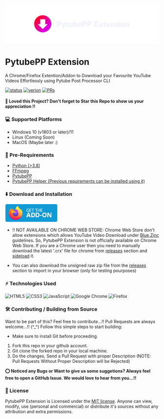 ![PytubePPExtension](./assets/images/pytubepp-extension.png)

# PytubePP Extension

A Chrome/Firefox Extention/Addon to Download your Favourite YouTube Videos Effortlessly using Pytube Post Processor CLI

[![status](https://img.shields.io/badge/status-active-brightgreen.svg?style=flat)](https://github.com/neosubhamoy/pytubepp-extension)
[![verion](https://img.shields.io/badge/version-v0.1.0_beta-yellow.svg?style=flat)](https://github.com/neosubhamoy/pytubepp-extension)
[![PRs](https://img.shields.io/badge/PRs-welcome-blue.svg?style=flat)](https://github.com/neosubhamoy/pytubepp-extension)

#### **🌟 Loved this Project? Don't forget to Star this Repo to show us your appreciation !!**

### 💻 Supported Platforms

- Windows 10 (v1803 or later)/11
- Linux (Coming Soon)
- MacOS (Maybe later :)

### 📎 Pre-Requirements

- [Python (>3.8)](https://www.python.org/downloads/)
- [FFmpeg](https://www.ffmpeg.org)
- [PytubePP](https://github.com/neosubhamoy/pytubepp)
- [PytubePP Helper (Previous requirements can be installed using it)](https://github.com/neosubhamoy/pytubepp-helper)

### ⬇️ Download and Installation

[![MozillaAddon](./assets/images/mozilla-addon.png)](https://addons.mozilla.org/en-US/firefox/addon/pytubepp-addon/)

* !! NOT AVAILABLE ON CHROME WEB STORE: Chrome Web Store don't allow extensions which allows YouTube Video Download under [Blue Zinc](https://developer.chrome.com/docs/webstore/troubleshooting/#prohibited-products) guidelines. So, PytubePP Extension is not officially available on Chrome Web Store. If you are a Chrome user then you need to manually download the latest '.crx' file for chrome from [releases](https://github.com/neosubhamoy/pytubepp-extension/releases/latest) section and [sideload](https://stackoverflow.com/a/11879334) it.

* You can also download the unsigned raw zip file from the [releases](https://github.com/neosubhamoy/pytubepp-extension/releases/latest) section to import in your browser (only for testing pourposes)

### ⚡ Technologies Used

![HTML5](https://img.shields.io/badge/html5-%23E34F26.svg?style=for-the-badge&logo=html5&logoColor=white)
![CSS3](https://img.shields.io/badge/css3-%231572B6.svg?style=for-the-badge&logo=css3&logoColor=white)
![JavaScript](https://img.shields.io/badge/javascript-%23323330.svg?style=for-the-badge&logo=javascript&logoColor=%23F7DF1E)
![Google Chrome](https://img.shields.io/badge/Google%20Chrome-4285F4?style=for-the-badge&logo=GoogleChrome&logoColor=white)
![Firefox](https://img.shields.io/badge/Firefox-FF7139?style=for-the-badge&logo=Firefox-Browser&logoColor=white)

### 🛠️ Contributing / Building from Source

Want to be part of this? Feel free to contribute...!! Pull Requests are always welcome...!! (^_^) Follow this simple steps to start building:

* Make sure to install Git before proceeding.
1. Fork this repo in your github account.
2. Git clone the forked repo in your local machine.
3. Do the changes, Send a Pull Request with proper Description (NOTE: Pull Requests Without Proper Description will be Rejected)

**⭕ Noticed any Bugs or Want to give us some suggetions? Always feel free to open a GitHub Issue. We would love to hear from you...!!**

### 📝 License

PytubePP Extension is Licensed under the [MIT license](https://github.com/neosubhamoy/pytubepp-extension/blob/main/LICENSE). Anyone can view, modify, use (personal and commercial) or distribute it's sources without any attribution and extra permissions.